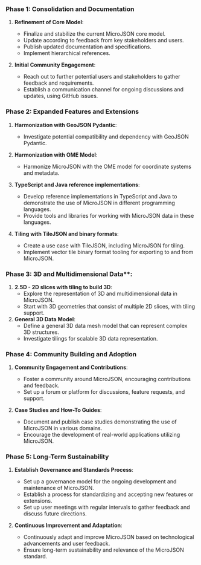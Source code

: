 ### Phase 1: Consolidation and Documentation

1. **Refinement of Core Model**:
   - Finalize and stabilize the current MicroJSON core model.
   - Update according to feedback from key stakeholders and users.
   - Publish updated documentation and specifications.
   - Implement hierarchical references.

2. **Initial Community Engagement**:
   - Reach out to further potential users and stakeholders to gather feedback and requirements.
   - Establish a communication channel for ongoing discussions and updates, using GitHub issues. 

### Phase 2: Expanded Features and Extensions

1. **Harmonization with GeoJSON Pydantic**:
   - Investigate potential compatibility and dependency with GeoJSON Pydantic.

2. **Harmonization with OME Model**:
   - Harmonize MicroJSON with the OME model for coordinate systems and metadata.

3. **TypeScript and Java reference implementations**:
   - Develop reference implementations in TypeScript and Java to demonstrate the use of MicroJSON in different programming languages.
   - Provide tools and libraries for working with MicroJSON data in these languages.

4. **Tiling with TileJSON and binary formats**:
   - Create a use case with TileJSON, including MicroJSON for tiling.
   - Implement vector tile binary format tooling for exporting to and from MicroJSON.

### Phase 3: 3D and Multidimensional Data**:
1. **2.5D - 2D slices with tiling to build 3D**:
   - Explore the representation of 3D and multidimensional data in MicroJSON.
   - Start with 3D geometries that consist of multiple 2D slices, with tiling support.
2. **General 3D Data Model**:
   - Define a general 3D data mesh model that can represent complex 3D structures. 
   - Investigate tilings for scalable 3D data representation.


### Phase 4: Community Building and Adoption
1. **Community Engagement and Contributions**:
   - Foster a community around MicroJSON, encouraging contributions and feedback.
   - Set up a forum or platform for discussions, feature requests, and support.

3. **Case Studies and How-To Guides**:
   - Document and publish case studies demonstrating the use of MicroJSON in various domains.
   - Encourage the development of real-world applications utilizing MicroJSON.


### Phase 5: Long-Term Sustainability
1. **Establish Governance and Standards Process**:
   - Set up a governance model for the ongoing development and maintenance of MicroJSON.
   - Establish a process for standardizing and accepting new features or extensions.
   - Set up user meetings with regular intervals to gather feedback and discuss future directions.

2. **Continuous Improvement and Adaptation**:
   - Continuously adapt and improve MicroJSON based on technological advancements and user feedback.
   - Ensure long-term sustainability and relevance of the MicroJSON standard.

